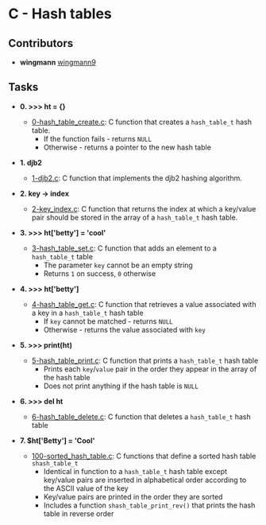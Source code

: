 # C - Hash tables


## Contributors
* **wingmann** [wingmann9](https://github.com/wingmann9)


## Tasks
* **0. >>> ht = {}**
  * [0-hash_table_create.c](./0-hash_table_create.c): C function that creates a `hash_table_t` hash table.
    * If the function fails - returns `NULL`
    * Otherwise - returns a pointer to the new hash table

* **1. djb2**
  * [1-djb2.c](./1-djb2.c): C function that implements the djb2 hashing algorithm.

* **2. key -> index**
  * [2-key_index.c](./2-key_index.c): C function that returns the index at which a key/value pair should be stored in the array of a `hash_table_t` hash table.

* **3. >>> ht['betty'] = 'cool'**
  * [3-hash_table_set.c](./3-hash_table_set.c): C function that adds an element to a `hash_table_t` table
    * The parameter `key` cannot be an empty string
    * Returns `1` on success, `0` otherwise

* **4. >>> ht['betty']**
  * [4-hash_table_get.c](./4-hash_table_get.c): C function that retrieves a value associated with a key in a `hash_table_t` hash table
    * If `key` cannot be matched - returns `NULL`
    * Otherwise - returns the value associated with `key`

* **5. >>> print(ht)**
  * [5-hash_table_print.c](./5-hash_table_print.c): C function that prints a `hash_table_t` hash table
    * Prints each `key`/`value` pair in the order they appear in the array of the hash table
    * Does not print anything if the hash table is `NULL`

* **6. >>> del ht**
  * [6-hash_table_delete.c](./6-hasb_table_delete.c): C function that deletes a `hash_table_t` hash table

* **7. $ht['Betty'] = 'Cool'**
  * [100-sorted_hash_table.c](./100-sorted_hash_table.c): C functions that define a sorted hash table `shash_table_t`
    * Identical in function to a `hash_table_t` hash table except key/value pairs are inserted in alphabetical order according to the ASCII value of the key
    * Key/value pairs are printed in the order they are sorted
    * Includes a function `shash_table_print_rev()` that prints the hash table in reverse order
